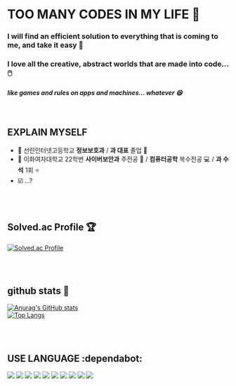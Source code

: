 # TOO MANY CODES IN MY LIFE 🎲
### I will find an efficient solution to everything that is coming to me, and take it easy 💪
### I love all the creative, abstract worlds that are made into code... 🖱️
##### like games and rules on apps and machines... whatever 😆

<br>

## EXPLAIN MYSELF
- 🎒 선린인터넷고등학교 **정보보호과** / **과 대표** 졸업 🥇
- 🐥 이화여자대학교 22학번 **사이버보안과** 주전공 🔐 / **컴퓨터공학** 복수전공 💻 / **과 수석** 1회 ⭐
- ☑️ ...?
<br>
<br>


## Solved.ac Profile 🏆

[![Solved.ac Profile](http://mazassumnida.wtf/api/generate_badge?boj=pawken)](https://solved.ac/pawken)

<br>
<br>


## github stats 👾
[![Anurag's GitHub stats](https://github-readme-stats.vercel.app/api?username=cabege)](https://github.com/cabege/github-readme-stats)
<br>
[![Top Langs](https://github-readme-stats.vercel.app/api/top-langs/?username=cabege)](https://github.com/cabege/github-readme-stats)

<br>
<br>

## USE LANGUAGE :dependabot:
<!-- JAVA --> 
<img src="https://img.shields.io/badge/JAVA-007396?style=for-the-badge&logo=java&logoColor=white"> 
<!-- Python --> 
<img src="https://img.shields.io/badge/Python-3776AB?style=for-the-badge&logo=python&logoColor=white">  
<!-- JavaScript --> 
<img src="https://img.shields.io/badge/JavaScript-F7DF1E?style=for-the-badge&logo=javascript&logoColor=white"> 
<!-- HTML5 --> 
<img src="https://img.shields.io/badge/HTML5-E34F26?style=for-the-badge&logo=html5&logoColor=white"> 
<!-- CSS3 --> 
<img src="https://img.shields.io/badge/CSS3-1572B6?style=for-the-badge&logo=css3&logoColor=white">  
<!-- Eclipse IDE -->
<img src="https://img.shields.io/badge/Eclipse IDE-2C2255?style=for-the-badge&logo=eclipseide&logoColor=white"> 
<!-- VS Code -->
<img src="https://img.shields.io/badge/VS Code-007ACC?style=for-the-badge&logo=visualstudiocode&logoColor=white"> 
<!-- Jupyter -->
<img src="https://img.shields.io/badge/Jupyter-F37626?style=for-the-badge&logo=jupyter&logoColor=white"> 
<!-- Git --> 
<img src="https://img.shields.io/badge/GIT-F05032?style=for-the-badge&logo=git&logoColor=white">
<!-- Github -->
<img src="https://img.shields.io/badge/Github-181717?style=for-the-badge&logo=github&logoColor=white">  


<!--
**cabege/cabege** is a ✨ _special_ ✨ repository because its `README.md` (this file) appears on your GitHub profile.

Here are some ideas to get you started:

- 🔭 I’m currently working on ...
- 🌱 I’m currently learning ...
- 👯 I’m looking to collaborate on ...
- 🤔 I’m looking for help with ...
- 💬 Ask me about ...
- 📫 How to reach me: ...
- 😄 Pronouns: ...
- ⚡ Fun fact: ...
-->
